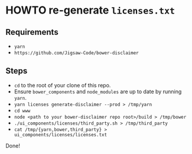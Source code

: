 # HOWTO re-generate `licenses.txt`

## Requirements

* `yarn`
* `https://github.com/Jigsaw-Code/bower-disclaimer`

## Steps

* `cd` to the root of your clone of this repo.
* Ensure `bower_components` and `node_modules` are up to date by running `yarn`.
* `yarn licenses generate-disclaimer --prod > /tmp/yarn`
* `cd www`
* `node <path to your bower-disclaimer repo root>/build > /tmp/bower`
* `./ui_components/licenses/third_party.sh > /tmp/third_party`
* `cat /tmp/{yarn,bower,third_party} > ui_components/licenses/licenses.txt`

Done!
